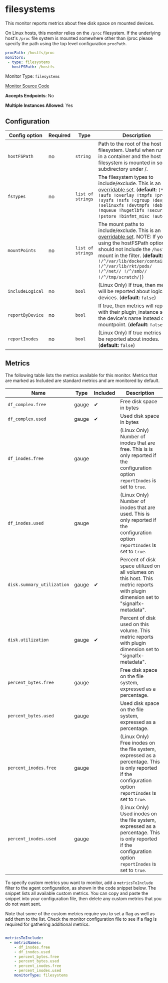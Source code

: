<!--- GENERATED BY gomplate from scripts/docs/monitor-page.md.tmpl --->

# filesystems

This monitor reports metrics about free disk space on mounted devices.

On Linux hosts, this monitor relies on the `/proc` filesystem.
If the underlying host's `/proc` file system is mounted somewhere other than
/proc please specify the path using the top level configuration `procPath`.

```yaml
procPath: /hostfs/proc
monitors:
 - type: filesystems
   hostFSPath: /hostfs
```


Monitor Type: `filesystems`

[Monitor Source Code](https://github.com/signalfx/signalfx-agent/tree/master/internal/monitors/filesystems)

**Accepts Endpoints**: No

**Multiple Instances Allowed**: Yes

## Configuration

| Config option | Required | Type | Description |
| --- | --- | --- | --- |
| `hostFSPath` | no | `string` | Path to the root of the host filesystem.  Useful when running in a container and the host filesystem is mounted in some subdirectory under /. |
| `fsTypes` | no | `list of strings` | The filesystem types to include/exclude.  This is an [overridable set](https://docs.signalfx.com/en/latest/integrations/agent/filtering.html#overridable-filters). (**default:** `[* !aufs !overlay !tmpfs !proc !sysfs !nsfs !cgroup !devpts !selinuxfs !devtmpfs !debugfs !mqueue !hugetlbfs !securityfs !pstore !binfmt_misc !autofs]`) |
| `mountPoints` | no | `list of strings` | The mount paths to include/exclude. This is an [overridable set](https://docs.signalfx.com/en/latest/integrations/agent/filtering.html#overridable-filters). NOTE: If you are using the hostFSPath option you should not include the `/hostfs/` mount in the filter. (**default:** `[* !/^/var/lib/docker/containers/ !/^/var/lib/rkt/pods/ !/^/net// !/^/smb// !/^/tmp/scratch/]`) |
| `includeLogical` | no | `bool` | (Linux Only) If true, then metrics will be reported about logical devices. (**default:** `false`) |
| `reportByDevice` | no | `bool` | If true, then metrics will report with their plugin_instance set to the device's name instead of the mountpoint. (**default:** `false`) |
| `reportInodes` | no | `bool` | (Linux Only) If true metrics will be reported about inodes. (**default:** `false`) |




## Metrics

The following table lists the metrics available for this monitor. Metrics that are marked as Included are standard metrics and are monitored by default.

| Name | Type | Included | Description |
| ---  | ---  | ---    | ---         |
| `df_complex.free` | gauge | ✔ | Free disk space in bytes |
| `df_complex.used` | gauge | ✔ | Used disk space in bytes |
| `df_inodes.free` | gauge |  | (Linux Only) Number of inodes that are free.  This is is only reported if the configuration option `reportInodes` is set to `true`. |
| `df_inodes.used` | gauge |  | (Linux Only) Number of inodes that are used.  This is only reported if the configuration option `reportInodes` is set to `true`. |
| `disk.summary_utilization` | gauge | ✔ | Percent of disk space utilized on all volumes on this host. This metric reports with plugin dimension set to "signalfx-metadata". |
| `disk.utilization` | gauge | ✔ | Percent of disk used on this volume. This metric reports with plugin dimension set to "signalfx-metadata". |
| `percent_bytes.free` | gauge |  | Free disk space on the file system, expressed as a percentage. |
| `percent_bytes.used` | gauge |  | Used disk space on the file system, expressed as a percentage. |
| `percent_inodes.free` | gauge |  | (Linux Only) Free inodes on the file system, expressed as a percentage.  This is only reported if the configuration option `reportInodes` is set to `true`. |
| `percent_inodes.used` | gauge |  | (Linux Only) Used inodes on the file system, expressed as a percentage.  This is only reported if the configuration option `reportInodes` is set to `true`. |


To specify custom metrics you want to monitor, add a `metricsToInclude` filter
to the agent configuration, as shown in the code snippet below. The snippet
lists all available custom metrics. You can copy and paste the snippet into
your configuration file, then delete any custom metrics that you do not want
sent.

Note that some of the custom metrics require you to set a flag as well as add
them to the list. Check the monitor configuration file to see if a flag is
required for gathering additional metrics.

```yaml

metricsToInclude:
  - metricNames:
    - df_inodes.free
    - df_inodes.used
    - percent_bytes.free
    - percent_bytes.used
    - percent_inodes.free
    - percent_inodes.used
    monitorType: filesystems
```





